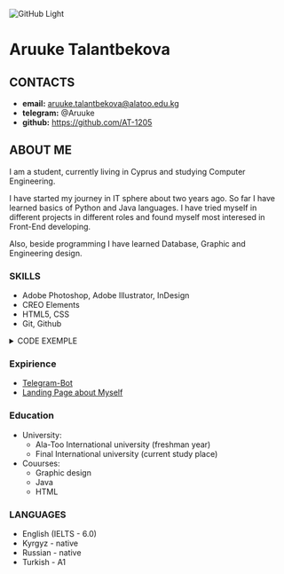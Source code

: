 ![GitHub Light](https://github.com/github-light.png#gh-dark-mode-only)
# Aruuke Talantbekova

## CONTACTS

- **email:** aruuke.talantbekova@alatoo.edu.kg
- **telegram:** @Aruuke
- **github:** https://github.com/AT-1205


## ABOUT ME

I am a student, currently living in Cyprus and studying Computer Engineering. 

I have started my journey in IT sphere about two years ago. So far I have learned basics of Python and Java languages. I have tried myself in different projects in different roles and found myself most interesed in Front-End developing.

Also, beside programming I have learned Database, Graphic and Engineering design.

### SKILLS

- Adobe Photoshop, Adobe Illustrator, InDesign
- CREO Elements
- HTML5, CSS
- Git, Github

<details><summary>CODE EXEMPLE</summary>
<p>

#### JavaScript CodeWars 

    ```
      function maskify(cc) {
          if (cc.length > 4) {
               let result = '';
               for (let i = 1; i <= 4; i++) {
                    result = `${cc[cc.length - i]}${result}`;
               }
               return ('#'.repeat(cc.length - 4) + result);
          } else {
               return cc;
          }
     }
    ```

</p>
</details>

### Expirience

- [Telegram-Bot](https://github.com/AT-1205/Bot)
- [Landing Page about Myself](https://github.com/AT-1205/MidtermWEB)

### Education

- University: 
     - Ala-Too International university (freshman year)
     - Final International university (current study place)
- Couurses:
     - Graphic design
     - Java
     - HTML

### LANGUAGES

- English (IELTS - 6.0)
- Kyrgyz - native
- Russian - native
- Turkish - A1
